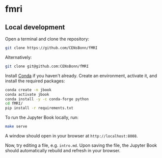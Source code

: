 # fmri

## Local development

Open a terminal and clone the repository:
```bash
git clone https://github.com/CENsBonn/fMRI
```
Alternatively:
```bash
git clone git@github.com:CENsBonn/fMRI
```

Install [Conda](https://conda-forge.org/download/)
if you haven't already.
Create an environment, activate it, and install the required packages:

```bash
conda create -n jbook
conda activate jbook
conda install -y -c conda-forge python
cd fMRI/
pip install -r requirements.txt 
```

To run the Jupyter Book locally, run:

```bash
make serve
```

A window should open in your browser at `http://localhost:8008`.

Now, try editing a file, e.g. `intro.md`. Upon saving the file, the Jupyter
Book should automatically rebuild and refresh in your browser.
